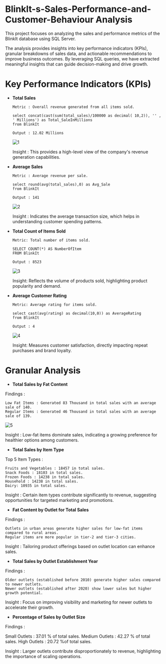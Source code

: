 # BlinkIt-s-Sales-Performance-and-Customer-Behaviour Analysis
This project focuses on analyzing the sales and performance metrics of the BlinkIt database using SQL Server.

The analysis provides insights into key performance indicators (KPIs), granular breakdowns of sales data, and actionable recommendations to improve business outcomes. By leveraging SQL queries, we have extracted meaningful insights that can guide decision-making and drive growth.


# Key Performance Indicators (KPIs)

- **Total Sales**

      Metric : Overall revenue generated from all items sold.
  
      select concat(cast(sum(total_sales)/100000 as decimal( 10,2)), '' , ' Millions') as Total_SaleInMillions
      from BlinkIt
  
      Output : 12.02 Millions

     ![1](https://github.com/user-attachments/assets/a6454f60-2f97-44c2-9711-1b302e0f12b1)

  Insight : This provides a high-level view of the company's revenue generation capabilities.

- **Average Sales**

      Metric : Average revenue per sale.

      select round(avg(total_sales),0) as Avg_Sale 
      from BlinkIt
  
      Output : 141
  
  ![2](https://github.com/user-attachments/assets/8f4144b5-c2fa-47eb-986e-5b9139f92e19)

  Insight : Indicates the average transaction size, which helps in understanding customer spending patterns.

- **Total Count of Items Sold**

      Metric: Total number of items sold.

      SELECT COUNT(*) AS NumberOfItem
      FROM BlinkIt
  
      Output : 8523

  
  ![3](https://github.com/user-attachments/assets/5c7a0ca6-f08b-4528-9b47-32a1bba63f54)

  Insight: Reflects the volume of products sold, highlighting product popularity and demand.

 - **Average Customer Rating**

       Metric: Average rating for items sold.

       select cast(avg(rating) as decimal(10,0)) as AverageRating 
       from BlinkIt
   
       Output : 4

   ![4](https://github.com/user-attachments/assets/748da300-e4aa-4141-9d49-7b37540fb843)
   
   Insight: Measures customer satisfaction, directly impacting repeat purchases and brand loyalty.

# Granular Analysis

 - **Total Sales by Fat Content**

Findings :

    Low Fat Items : Generated 83 Thousand in total sales with an average sale of 140.
    Regular Items : Generated 46 Thousand in total sales with an average sale of 139.

![5](https://github.com/user-attachments/assets/e5e5c7a6-9dee-405f-9942-b5249eed8acc)

Insight : Low-fat items dominate sales, indicating a growing preference for healthier options among customers.

 - **Total Sales by Item Type**

Top 5 Item Types :

    Fruits and Vegetables : 18457 in total sales.
    Snack Foods : 18103 in total sales.
    Frozen Foods : 14238 in total sales.
    Household : 14238 in total sales.
    Dairy: 10935 in total sales.

Insight : Certain item types contribute significantly to revenue, suggesting opportunities for targeted marketing and promotions.

- **Fat Content by Outlet for Total Sales**

Findings :

    Outlets in urban areas generate higher sales for low-fat items compared to rural areas.
    Regular items are more popular in tier-2 and tier-3 cities.

Insight : Tailoring product offerings based on outlet location can enhance sales.

- **Total Sales by Outlet Establishment Year**

Findings :

    Older outlets (established before 2010) generate higher sales compared to newer outlets.
    Newer outlets (established after 2020) show lower sales but higher growth potential.

Insight : Focus on improving visibility and marketing for newer outlets to accelerate their growth.

- **Percentage of Sales by Outlet Size**
  
Findings :

Small Outlets : 37.01 % of total sales.
Medium Outlets : 42.27 % of total sales.
High Outlets : 20.72 %of total sales.

Insight : Larger outlets contribute disproportionately to revenue, highlighting the importance of scaling operations.



